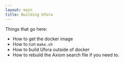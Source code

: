 ```yaml
---
layout: main
title: Building Ufora
---
```


Things that go here:

* How to get the docker image
* How to run `make.sh`
* How to build Ufora outside of docker
* How to rebuild the Axiom search file if you need to.